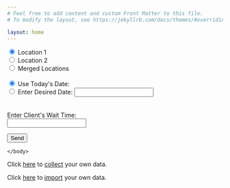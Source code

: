 ```yaml
---
# Feel free to add content and custom Front Matter to this file.
# To modify the layout, see https://jekyllrb.com/docs/themes/#overriding-theme-defaults

layout: home
---
```


<html>
    <head>
    </head>
    <body>
        <form name="wait" netlify>
            <input type="radio" name="location" value="1" checked> Location 1<br>
            <input type="radio" name="location" value="2"> Location 2<br>
            <input type="radio" name="location" value="Both"> Merged Locations
                <br><br>
            <input type="radio" name="date" value="today" checked> Use Today's Date:
            <script> document.write(new Date().toLocaleDateString()); </script>
                <br>
            <input type="radio" name="date" value="day"> Enter Desired Date:
            <input type="text" name="firstinput"><br>
                <br><br>
            Enter Client's Wait Time:<br>
            <input type="text" name="firstinput"><br>
             <p>
   				 <button type="submit">Send</button>
  			</p>
        </form>
       
    </body>
</html>



Click <a href="http://127.0.0.1:4000/collect/">here</a> to <u>collect</u> your own data.

Click <a href="http://127.0.0.1:4000/import2/">here</a> to <u>import</u> your own data.
